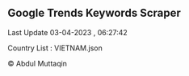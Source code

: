 

## Google Trends Keywords Scraper 
 
Last Update 03-04-2023 , 06:27:42

Country List :
VIETNAM.json



© Abdul Muttaqin 
